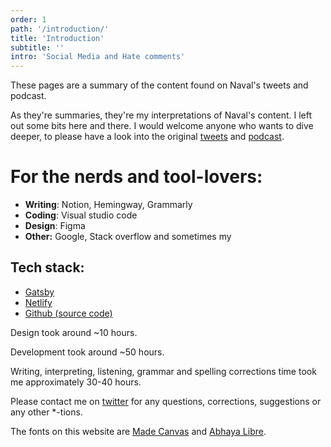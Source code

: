 ```yaml
---
order: 1
path: '/introduction/'
title: 'Introduction'
subtitle: ''
intro: 'Social Media and Hate comments'
---
```


These pages are a summary of the content found on Naval's tweets and podcast.

As they're summaries, they're my interpretations of Naval's content. I left out some bits here and there. I would welcome anyone who wants to dive deeper, to please have a look into the original [tweets](https://twitter.com/naval/status/1002103360646823936) and [podcast](https://nav.al/how-to-get-rich).

# For the nerds and tool-lovers:

- **Writing**: Notion, Hemingway, Grammarly
- **Coding**: Visual studio code
- **Design**: Figma
- **Other:** Google, Stack overflow and sometimes my

## Tech stack:

- [Gatsby](https://gatsbyjs.org/)
- [Netlify](https://netlify.com)
- [Github (source code)](https://github.com/flowen/principlesofwealth)

Design took around ~10 hours.

Development took around ~50 hours.

Writing, interpreting, listening, grammar and spelling corrections time took me approximately 30-40 hours.

Please contact me on [twitter](https://twitter.com/flowen_nl) for any questions, corrections, suggestions or any other \*-tions.

The fonts on this website are [Made Canvas](https://www.dafont.com/made-canvas.font) and [Abhaya Libre](https://fonts.google.com/specimen/Abhaya+Libre).
